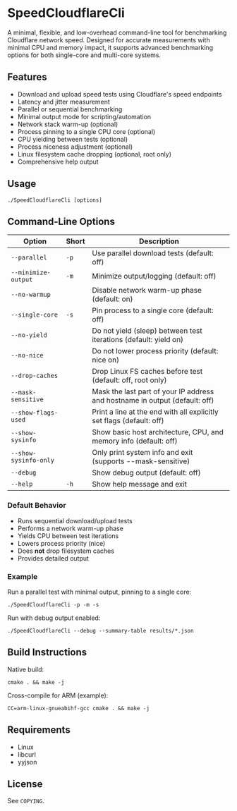 # SpeedCloudflareCli

A minimal, flexible, and low-overhead command-line tool for benchmarking Cloudflare network speed. Designed for accurate measurements with minimal CPU and memory impact, it supports advanced benchmarking options for both single-core and multi-core systems.

## Features
- Download and upload speed tests using Cloudflare's speed endpoints
- Latency and jitter measurement
- Parallel or sequential benchmarking
- Minimal output mode for scripting/automation
- Network stack warm-up (optional)
- Process pinning to a single CPU core (optional)
- CPU yielding between tests (optional)
- Process niceness adjustment (optional)
- Linux filesystem cache dropping (optional, root only)
- Comprehensive help output

## Usage
```
./SpeedCloudflareCli [options]
```

## Command-Line Options

| Option                  | Short | Description                                                                 |
|-------------------------|-------|-----------------------------------------------------------------------------|
| `--parallel`            | `-p`  | Use parallel download tests (default: off)                                  |
| `--minimize-output`     | `-m`  | Minimize output/logging (default: off)                                      |
| `--no-warmup`           |       | Disable network warm-up phase (default: on)                                 |
| `--single-core`         | `-s`  | Pin process to a single core (default: off)                                 |
| `--no-yield`            |       | Do not yield (sleep) between test iterations (default: yield on)            |
| `--no-nice`             |       | Do not lower process priority (default: nice on)                            |
| `--drop-caches`         |       | Drop Linux FS caches before test (default: off, root only)                  |
| `--mask-sensitive`       |       | Mask the last part of your IP address and hostname in output (default: off)         |
| `--show-flags-used`     |       | Print a line at the end with all explicitly set flags (default: off)        |
| `--show-sysinfo`        |       | Show basic host architecture, CPU, and memory info (default: off)           |
| `--show-sysinfo-only`   |       | Only print system info and exit (supports --mask-sensitive)                  |
| `--debug`               |       | Show debug output (default: off)                                            |
| `--help`                | `-h`  | Show help message and exit                                                  |

### Default Behavior
- Runs sequential download/upload tests
- Performs a network warm-up phase
- Yields CPU between test iterations
- Lowers process priority (nice)
- Does **not** drop filesystem caches
- Provides detailed output

### Example
Run a parallel test with minimal output, pinning to a single core:
```
./SpeedCloudflareCli -p -m -s
```
Run with debug output enabled:
```
./SpeedCloudflareCli --debug --summary-table results/*.json
```

## Build Instructions

Native build:
```
cmake . && make -j
```

Cross-compile for ARM (example):
```
CC=arm-linux-gnueabihf-gcc cmake . && make -j
```

## Requirements
- Linux
- libcurl
- yyjson

## License
See `COPYING`.
